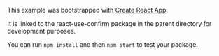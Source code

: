 This example was bootstrapped with [Create React App](https://github.com/facebook/create-react-app).

It is linked to the react-use-confirm package in the parent directory for development purposes.

You can run `npm install` and then `npm start` to test your package.
